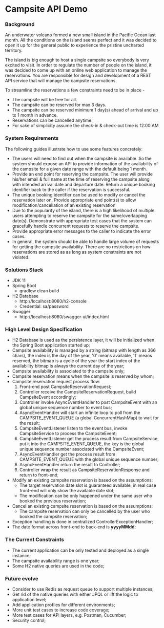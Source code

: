 # Campsite API Demo

### Background
An underwater volcano formed a new small island in the Pacific Ocean last month. All the conditions on the island seems perfect and it was
decided to open it up for the general public to experience the pristine uncharted territory.

The island is big enough to host a single campsite so everybody is very excited to visit. In order to regulate the number of people on the island, it
was decided to come up with an online web application to manage the reservations. You are responsible for design and development of a REST
API service that will manage the campsite reservations.

To streamline the reservations a few constraints need to be in place -

* The campsite will be free for all.
* The campsite can be reserved for max 3 days.
* The campsite can be reserved minimum 1 day(s) ahead of arrival and up to 1 month in advance.
* Reservations can be cancelled anytime.
* For sake of simplicity assume the check-in & check-out time is 12:00 AM


### System Requirements
The following guides illustrate how to use some features concretely:

* The users will need to find out when the campsite is available. So the system should expose an API to provide information of the
availability of the campsite for a given date range with the default being 1 month.
* Provide an end point for reserving the campsite. The user will provide his/her email & full name at the time of reserving the campsite
along with intended arrival date and departure date. Return a unique booking identifier back to the caller if the reservation is successful.
* The unique booking identifier can be used to modify or cancel the reservation later on. Provide appropriate end point(s) to allow
modification/cancellation of an existing reservation
* Due to the popularity of the island, there is a high likelihood of multiple users attempting to reserve the campsite for the same/overlapping
date(s). Demonstrate with appropriate test cases that the system can gracefully handle concurrent requests to reserve the campsite.
* Provide appropriate error messages to the caller to indicate the error cases.
* In general, the system should be able to handle large volume of requests for getting the campsite availability.
There are no restrictions on how reservations are stored as as long as system constraints are not violated.

### Solutions Stack
* JDK 11
* Spring Boot
    * gradlew clean build
* H2 Database
    * http://localhost:8080/h2-console
    * Credential: sa/password
* Swagger
    * http://localhost:8080/swagger-ui/index.html
    
### High Level Design Specification
* H2 Database is used as the persistence layer, it will be initialized when the Spring Boot application started up;
* Campsite availability is managed by a string (bitmap with length as 366 chars), the index is the day of the year, '0' means available, '1' means reserved, the bitmap is a cycle of the year the start index of the availability bitmap is always the current day of the year;
* Campsite availability is associated to the campsite only; 
* Campsite reservation means when the campsite is reserved by whom;
* Campsite reservation request process flow:
    1. Front-end post CampsiteReservationRequest;
    2. Controller receive the CampsiteReservationRequest, build CampsiteEvent accordingly;
    3. Controller invoke AsyncEventHandler to post CampsiteEvent with an global unique sequence number to event bus;
    4. AsyncEventHandler will start an infinite loop to poll from the CAMPSITE_EVENT_QUEUE (a global ConcurrentHashMap) to wait for the result;
    5. CampsiteEventListener listen to the event bus, invoke CampsiteService to process the CampsiteEvent;
    6. CampsiteEventListener get the process result from CampsiteService, put it into the CAMPSITE_EVENT_QUEUE, the key is the global unique sequence number associated with the CampsiteEvent;
    7. AsyncEventHandler get the process result from CAMPSITE_EVENT_QUEUE with the global unique sequence number;
    8. AsyncEventHandler return the result to Controller;
    9. Controller wrap the result as CampsiteReservationResponse and return to front-end;
* Modify an existing campsite reservation is based on the assumptions:
    * The target reservation date slot is guaranteed available, in real case front-end will only show the available date slot;
    * The modification can be only happened under the same user who booked the previous reservation;
* Cancel an existing campsite reservation is based on the assumptions:
    * The campsite reservation can only be cancelled by the user who booked the campsite reservation;
* Exception handling is done in centralized ControllerExceptionHandler;
* The date format across front-end to back-end is **yyyyMMdd**;
    
### The Current Constraints
* The current application can be only tested and deployed as a single instance;
* The campsite availability range is one year;
* Some H2 native queries are used in the code;

### Future evolve
* Consider to use Redis as request queue to support multiple instances;
* Get rid of the native queries with either JPQL or lift the logic to application level;
* Add application profiles for different environments;
* More unit test cases to increase code coverage;
* More test cases for API layers, e.g. Postman, Cucumber;
* Security control;
     



